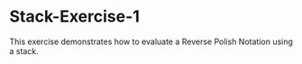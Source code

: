 # Stack-Exercise-1
This exercise demonstrates how to evaluate a Reverse Polish Notation using a stack.
